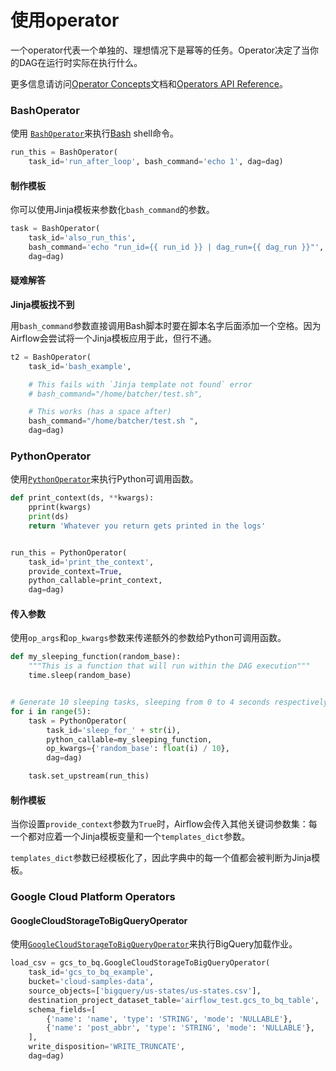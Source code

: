 # 使用operator

一个operator代表一个单独的、理想情况下是幂等的任务。Operator决定了当你的DAG在运行时实际在执行什么。

更多信息请访问[Operator Concepts](https://airflow.apache.org/concepts.html#concepts-operators)文档和[Operators API Reference](https://airflow.apache.org/code.html#api-reference-operators)。

### BashOperator

使用 [`BashOperator`](https://airflow.apache.org/code.html#airflow.operators.bash_operator.BashOperator)来执行[Bash](https://www.gnu.org/software/bash/) shell命令。

```python
run_this = BashOperator(
    task_id='run_after_loop', bash_command='echo 1', dag=dag)
```

#### 制作模板

你可以使用Jinja模板来参数化`bash_command`的参数。

```python
task = BashOperator(
    task_id='also_run_this',
    bash_command='echo "run_id={{ run_id }} | dag_run={{ dag_run }}"',
    dag=dag)
```

#### 疑难解答

**Jinja模板找不到**

用`bash_command`参数直接调用Bash脚本时要在脚本名字后面添加一个空格。因为Airflow会尝试将一个Jinja模板应用于此，但行不通。

```python
t2 = BashOperator(
    task_id='bash_example',

    # This fails with `Jinja template not found` error
    # bash_command="/home/batcher/test.sh",

    # This works (has a space after)
    bash_command="/home/batcher/test.sh ",
    dag=dag)
```

### PythonOperator

使用[`PythonOperator`](https://airflow.apache.org/code.html#airflow.operators.python_operator.PythonOperator)来执行Python可调用函数。

```python
def print_context(ds, **kwargs):
    pprint(kwargs)
    print(ds)
    return 'Whatever you return gets printed in the logs'


run_this = PythonOperator(
    task_id='print_the_context',
    provide_context=True,
    python_callable=print_context,
    dag=dag)
```

#### 传入参数

使用`op_args`和`op_kwargs`参数来传递额外的参数给Python可调用函数。

```python
def my_sleeping_function(random_base):
    """This is a function that will run within the DAG execution"""
    time.sleep(random_base)


# Generate 10 sleeping tasks, sleeping from 0 to 4 seconds respectively
for i in range(5):
    task = PythonOperator(
        task_id='sleep_for_' + str(i),
        python_callable=my_sleeping_function,
        op_kwargs={'random_base': float(i) / 10},
        dag=dag)

    task.set_upstream(run_this)
```

#### 制作模板

当你设置`provide_context`参数为`True`时，Airflow会传入其他关键词参数集：每一个都对应着一个Jinja模板变量和一个`templates_dict`参数。

`templates_dict`参数已经模板化了，因此字典中的每一个值都会被判断为Jinja模板。

### Google Cloud Platform Operators

#### GoogleCloudStorageToBigQueryOperator

使用[`GoogleCloudStorageToBigQueryOperator`](https://airflow.apache.org/integration.html#airflow.contrib.operators.gcs_to_bq.GoogleCloudStorageToBigQueryOperator)来执行BigQuery加载作业。

```python
load_csv = gcs_to_bq.GoogleCloudStorageToBigQueryOperator(
    task_id='gcs_to_bq_example',
    bucket='cloud-samples-data',
    source_objects=['bigquery/us-states/us-states.csv'],
    destination_project_dataset_table='airflow_test.gcs_to_bq_table',
    schema_fields=[
        {'name': 'name', 'type': 'STRING', 'mode': 'NULLABLE'},
        {'name': 'post_abbr', 'type': 'STRING', 'mode': 'NULLABLE'},
    ],
    write_disposition='WRITE_TRUNCATE',
    dag=dag)
```

